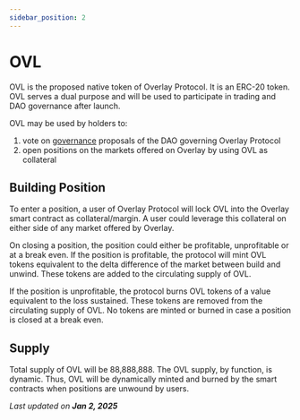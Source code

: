 ```yaml
---
sidebar_position: 2
---
```

# OVL

OVL is the proposed native token of Overlay Protocol. It is an ERC-20 token. OVL serves a dual purpose and will be used to participate in trading and DAO governance after launch.

OVL may be used by holders to:



1. vote on [governance](/Getting%20Started/Governance) proposals of the DAO governing Overlay Protocol
2. open positions on the markets offered on Overlay by using OVL as collateral


## Building Position

To enter a position, a user of Overlay Protocol will lock OVL into the Overlay smart contract as collateral/margin. A user could leverage this collateral on either side of any market offered by Overlay. 

On closing a position, the position could either be profitable, unprofitable or at a break even. If the position is profitable, the protocol will mint OVL tokens equivalent to the delta difference of the market between build and unwind. These tokens are added to the circulating supply of OVL. 

If the position is unprofitable, the protocol burns OVL tokens of a value equivalent to the loss sustained. These tokens are removed from the circulating supply of OVL. No tokens are minted or burned in case a position is closed at a break even.  


## Supply

Total supply of OVL will be 88,888,888. The OVL supply, by function, is dynamic. Thus, OVL will be dynamically minted and burned by the smart contracts when positions are unwound by users.

<p style={{textAlign: 'right'}}>
<em>Last updated on <strong>Jan 2, 2025</strong></em></p>

